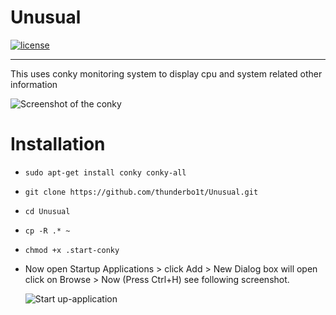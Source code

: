 

# Unusual

[![license](https://img.shields.io/github/license/mashape/apistatus.svg)]()

***

This uses conky monitoring system to display cpu and system related other information 

![Screenshot of the conky](http://i.imgur.com/7ZGwRhZ.png)

# Installation
  * `sudo apt-get install conky conky-all`
  *	`git clone https://github.com/thunderbo1t/Unusual.git`
  *	`cd Unusual` 
  *	`cp -R .* ~`
  *	`chmod +x .start-conky`
  * Now open Startup Applications > click Add  > New Dialog box will open click on Browse > Now (Press Ctrl+H) see following screenshot.

	![Start up-application](http://i.imgur.com/lFoYjWC.png)
